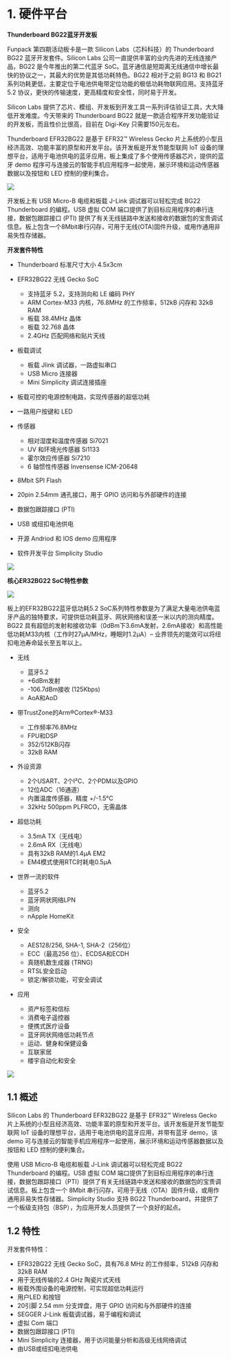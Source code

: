 # 1. 硬件平台



**Thunderboard BG22蓝牙开发板**

Funpack 第四期活动板卡是一款 Silicon Labs（芯科科技）的 Thunderboard BG22 蓝牙开发套件。Silicon Labs 公司一直提供丰富的业内先进的无线连接产品，BG22 是今年推出的第二代蓝牙 SoC。蓝牙通信是短距离无线通信中增长最快的协议之一，其最大的优势是其低功耗特色。BG22 相对于之前 BG13 和 BG21 系列功耗更低，主要定位于电池供电带定位功能的极低功耗物联网应用。支持蓝牙 5.2 协议，更快的传输速度，更高精度和安全性，同时易于开发。

Silicon Labs 提供了芯片、模组、开发板到开发工具一系列评估验证工具，大大降低开发难度。今天带来的 Thunderboard BG22 就是一款适合程序开发功能验证的开发板，而且性价比很高，目前在 Digi-Key 只需要150元左右。

Thunderboard EFR32BG22 是基于 EFR32™ Wireless Gecko 片上系统的小型且经济高效、功能丰富的原型和开发平台。该开发板是开发节能型联网 IoT 设备的理想平台，适用于电池供电的蓝牙应用，板上集成了多个使用传感器芯片，提供的蓝牙 demo 程序可与连接云的智能手机应用程序一起使用，展示环境和运动传感器数据以及按钮和 LED 控制的便利集合。

![](./images/Thunderboard_EFR32BG22_Hardware_Layout.png)

开发板上有 USB Micro-B 电缆和板载 J-Link 调试器可以轻松完成 BG22 Thunderboard 的编程。USB 虚拟 COM 端口提供了到目标应用程序的串行连接，数据包跟踪接口 (PTI) 提供了有关无线链路中发送和接收的数据包的宝贵调试信息。板上包含一个8Mbit串行闪存，可用于无线(OTA)固件升级，或用作通用非易失性存储器。

**开发套件特性**

- Thunderboard 标准尺寸大小 4.5x3cm
- EFR32BG22 无线 Gecko SoC
  - 支持蓝牙 5.2，支持测向和 LE 编码 PHY
  - ARM Cortex-M33 内核，76.8MHz 的工作频率，512kB 闪存和 32kB RAM
  - 板载 38.4MHz 晶体
  - 板载 32.768 晶体
  - 2.4GHz 匹配网络和贴片天线

- 板载调试
  - 板载 Jlink 调试器，一路虚拟串口
  - USB Micro 连接器
  - Mini Simplicity 调试连接插座

- 板载可控的电源控制电路，实现传感器的超低功耗
- 一路用户按键和 LED
- 传感器
  - 相对湿度和温度传感器 Si7021
  - UV 和环境光传感器 Si1133
  - 霍尔效应传感器 Si7210
  - 6 轴惯性传感器 Invensense ICM-20648
- 8Mbit SPI Flash
- 20pin 2.54mm 通孔接口，用于 GPIO 访问和与外部硬件的连接
- 数据包跟踪接口 (PTI)
- USB 或纽扣电池供电
- 开源 Andriod 和 IOS demo 应用程序
- 软件开发平台 Simplicity Studio

![](./images/Thunderboard_EFR32BG22_SoC.png)

**核心ER32BG22 SoC特性参数**

![](./images/Thunderboard_EFR32BG22_SoC_2.png)

板上的EFR32BG22蓝牙低功耗5.2 SoC系列特性参数是为了满足大量电池供电蓝牙产品的独特要求，可提供低功耗蓝牙、网状网络和误差一米以内的测向精度。BG22 具有超低的发射和接收功率（0dBm下3.6mA发射，2.6mA接收）和高性能低功耗M33内核（工作时27µA/MHz，睡眠时1.2µA）– 业界领先的能效可以将纽扣电池寿命延长至五年以上。

- 无线
  - 蓝牙5.2
  - +6dBm发射
  - -106.7dBm接收 (125Kbps)
  - AoA和AoD

- 带TrustZone的Arm®Cortex®-M33
  - 工作频率76.8MHz
  - FPU和DSP
  - 352/512KB闪存
  - 32kB RAM

- 外设资源
  - 2个USART、2个I²C、2个PDM以及GPIO
  - 12位ADC（16通道）
  - 内置温度传感器，精度 +/-1.5°C
  - 32kHz 500ppm PLFRCO，无需晶体

- 超低功耗
  - 3.5mA TX（无线电）
  - 2.6mA RX（无线电）
  - 具有32kB RAM的1.4µA EM2
  - EM4模式使用RTC时耗电0.5µA

- 世界一流的软件
  - 蓝牙5.2
  - 蓝牙网状网络LPN
  - 测向
  - nApple HomeKit

- 安全
  - AES128/256, SHA-1, SHA-2（256位）
  - ECC（最高256 位）、ECDSA和ECDH
  - 真随机数生成器 (TRNG)
  - RTSL安全启动
  - 锁定/解锁功能，可安全调试

- 应用
  - 资产标签和信标
  - 消费电子遥控器
  - 便携式医疗设备
  - 蓝牙网状网络低功耗节点
  - 运动、健身和保健设备
  - 互联家居
  - 楼宇自动化和安全

![](./images/Thunderboard_EFR32BG22_SoC_Framework.png)





## 1.1 概述

Silicon Labs 的 Thunderboard EFR32BG22 是基于 EFR32™ Wireless Gecko 片上系统的小型且经济高效、功能丰富的原型和开发平台。该开发板是开发节能型联网 IoT 设备的理想平台，适用于电池供电的蓝牙应用，并带有蓝牙 demo，该 demo 可与连接云的智能手机应用程序一起使用，展示环境和运动传感器数据以及按钮和 LED 控制的便利集合。

使用 USB Micro-B 电缆和板载 J-Link 调试器可以轻松完成 BG22 Thunderboard 的编程。USB 虚拟 COM 端口提供了到目标应用程序的串行连接，数据包跟踪接口（PTI）提供了有关无线链路中发送和接收的数据包的宝贵调试信息。板上包含一个 8Mbit 串行闪存，可用于无线（OTA）固件升级，或用作通用非易失性存储器。Simplicity Studio 支持 BG22 Thunderboard，并提供了一个板级支持包（BSP），为应用开发人员提供了一个良好的起点。



## 1.2 特性

开发套件特性：

- EFR32BG22 无线 Gecko SoC，具有76.8 MHz 的工作频率，512kB 闪存和32kB RAM
- 用于无线传输的2.4 GHz 陶瓷片式天线
- 板载外围设备的电源控制，可实现超低功耗运行
- 用户LED 和按钮
- 20引脚 2.54 mm 分支焊盘，用于 GPIO 访问和与外部硬件的连接
- SEGGER J-Link 板载调试器，易于编程和调试
- 虚拟 Com 端口
- 数据包跟踪接口 (PTI)
- Mini Simplicity 连接器，用于访问能量分析和高级无线网络调试
- 由USB或纽扣电池供电





